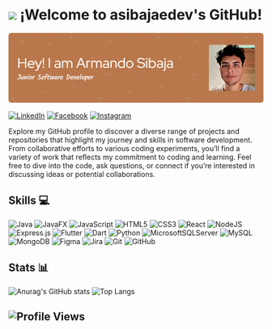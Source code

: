 # <img src="https://i.giphy.com/media/v1.Y2lkPTc5MGI3NjExNHludWt2ejk3cG1ydTlkaTIwa3BmcjdjdHU3NHZzbXhwZWdlbHlzciZlcD12MV9pbnRlcm5hbF9naWZfYnlfaWQmY3Q9cw/5eLDrEaRGHegx2FeF2/giphy.gif" width="100"/> ¡Welcome to asibajaedev's GitHub!

![Banner of asibajaedev](github-header-image.png)


[![LinkedIn](https://img.shields.io/badge/linkedin-%230077B5.svg?style=for-the-badge&logo=linkedin&logoColor=white)](www.linkedin.com/in/armandosibajaelizondo357816199)
[![Facebook](https://img.shields.io/badge/Facebook-%231877F2.svg?style=for-the-badge&logo=Facebook&logoColor=white)](https://www.facebook.com/armando.sibaja.92)
[![Instagram](https://img.shields.io/badge/Instagram-%23E4405F.svg?style=for-the-badge&logo=Instagram&logoColor=white)](https://www.instagram.com/sibajaelizondo_armando/)


Explore my GitHub profile to discover a diverse range of projects and repositories that highlight my journey and skills in software development. From collaborative efforts to various coding experiments, you’ll find a variety of work that reflects my commitment to coding and learning. Feel free to dive into the code, ask questions, or connect if you’re interested in discussing ideas or potential collaborations.

## Skills 💻
![Java](https://img.shields.io/badge/java-%23ED8B00.svg?style=for-the-badge&logo=openjdk&logoColor=white)
![JavaFX](https://img.shields.io/badge/javafx-%23FF0000.svg?style=for-the-badge&logo=javafx&logoColor=white)
![JavaScript](https://img.shields.io/badge/javascript-%23323330.svg?style=for-the-badge&logo=javascript&logoColor=%23F7DF1E)
![HTML5](https://img.shields.io/badge/html5-%23E34F26.svg?style=for-the-badge&logo=html5&logoColor=white)
![CSS3](https://img.shields.io/badge/css3-%231572B6.svg?style=for-the-badge&logo=css3&logoColor=white)
![React](https://img.shields.io/badge/react-%2320232a.svg?style=for-the-badge&logo=react&logoColor=%2361DAFB)
![NodeJS](https://img.shields.io/badge/node.js-6DA55F?style=for-the-badge&logo=node.js&logoColor=white)
![Express.js](https://img.shields.io/badge/express.js-%23404d59.svg?style=for-the-badge&logo=express&logoColor=%2361DAFB)
![Flutter](https://img.shields.io/badge/Flutter-%2302569B.svg?style=for-the-badge&logo=Flutter&logoColor=white)
![Dart](https://img.shields.io/badge/dart-%230175C2.svg?style=for-the-badge&logo=dart&logoColor=white)
![Python](https://img.shields.io/badge/python-3670A0?style=for-the-badge&logo=python&logoColor=ffdd54)
![MicrosoftSQLServer](https://img.shields.io/badge/Microsoft%20SQL%20Server-CC2927?style=for-the-badge&logo=microsoft%20sql%20server&logoColor=white)
![MySQL](https://img.shields.io/badge/mysql-4479A1.svg?style=for-the-badge&logo=mysql&logoColor=white)
![MongoDB](https://img.shields.io/badge/MongoDB-%234ea94b.svg?style=for-the-badge&logo=mongodb&logoColor=white)
![Figma](https://img.shields.io/badge/figma-%23F24E1E.svg?style=for-the-badge&logo=figma&logoColor=white)
![Jira](https://img.shields.io/badge/jira-%230A0FFF.svg?style=for-the-badge&logo=jira&logoColor=white)
![Git](https://img.shields.io/badge/git-%23F05033.svg?style=for-the-badge&logo=git&logoColor=white)
![GitHub](https://img.shields.io/badge/github-%23121011.svg?style=for-the-badge&logo=github&logoColor=white)

## Stats 📊
![Anurag's GitHub stats](https://github-readme-stats.vercel.app/api?username=anuraghazra&show_icons=true&theme=cobalt)
![Top Langs](https://github-readme-stats.vercel.app/api/top-langs/?username=anuraghazra&layout=compact&bg_color=000000)

## ![Profile Views](https://komarev.com/ghpvc/?username=asibajaedev&color=B9774B)